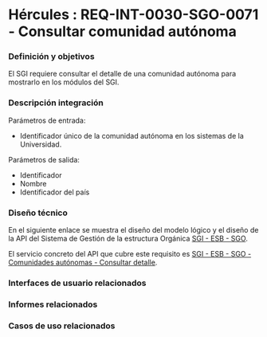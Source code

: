 # Hércules : REQ\-INT\-0030\-SGO\-0071 \- Consultar comunidad autónoma













### Definición y objetivos

El SGI requiere consultar el detalle de una comunidad autónoma para mostrarlo en los módulos del SGI.

### Descripción integración

Parámetros de entrada: 

* Identificador único de la comunidad autónoma en los sistemas de la Universidad.

Parámetros de salida:

* Identificador
* Nombre
* Identificador del país

### Diseño técnico

En el siguiente enlace se muestra el diseño del modelo lógico y el diseño de la API del Sistema de Gestión de la estructura Orgánica [SGI \- ESB \- SGO](https://confluence.um.es/confluence/display/HERCULES/SGI+-+ESB+-+SGO "https://confluence.um.es/confluence/display/HERCULES/SGI+-+ESB+-+SGO").

El servicio concreto del API que cubre este requisito es [SGI \- ESB \- SGO \- Comunidades autónomas \- Consultar detalle](/hercules/sgi-sistema-de-gestion-de-investigacion/diseno/componentes/sgi-esb/sgi-esb-sgo/sgi-esb-sgo-comunidades-autonomas-consultar-detalle.md "/hercules/sgi-sistema-de-gestion-de-investigacion/diseno/componentes/sgi-esb/sgi-esb-sgo/sgi-esb-sgo-comunidades-autonomas-consultar-detalle.md").

  








### Interfaces de usuario relacionados







### Informes relacionados







### Casos de uso relacionados









